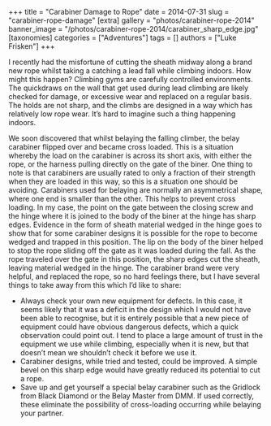 +++
title = "Carabiner Damage to Rope"
date = 2014-07-31
slug = "carabiner-rope-damage"
[extra]
gallery = "photos/carabiner-rope-2014"
banner_image = "/photos/carabiner-rope-2014/carabiner_sharp_edge.jpg"
[taxonomies]
categories = ["Adventures"]
tags = []
authors = ["Luke Frisken"]
+++

I recently had the misfortune of cutting the sheath midway along a brand
new rope whilst taking a catching a lead fall while climbing indoors.
How might this happen? Climbing gyms are carefully controlled
environments. The quickdraws on the wall that get used during lead
climbing are likely checked for damage, or excessive wear and replaced
on a regular basis. The holds are not sharp, and the climbs are designed
in a way which has relatively low rope wear. It’s hard to imagine such a
thing happening indoors.

We soon discovered that whilst belaying the falling climber, the belay
carabiner flipped over and became cross loaded. This is a situation
whereby the load on the carabiner is across its short axis, with either
the rope, or the harness pulling directly on the gate of the biner. One
thing to note is that carabiners are usually rated to only a fraction of
their strength when they are loaded in this way, so this is a situation
one should be avoiding. Carabiners used for belaying are normally an
asymmetrical shape, where one end is smaller than the other. This helps
to prevent cross loading. In my case, the point on the gate between the
closing screw and the hinge where it is joined to the body of the biner
at the hinge has sharp edges. Evidence in the form of sheath material
wedged in the hinge goes to show that for some carabiner designs it is
possible for the rope to become wedged and trapped in this position. The
lip on the body of the biner helped to stop the rope sliding off the
gate as it was loaded during the fall. As the rope traveled over the
gate in this position, the sharp edges cut the sheath, leaving material
wedged in the hinge. The carabiner brand were very helpful, and replaced
the rope, so no hard feelings there, but I have several things to take
away from this which I’d like to share:

  - Always check your own new equipment for defects. In this case, it
    seems likely that it was a deficit in the design which I would not
    have been able to recognise, but it is entirely possible that a new
    piece of equipment could have obvious dangerous defects, which a
    quick observation could point out. I tend to place a large amount of
    trust in the equipment we use while climbing, especially when it is
    new, but that doesn’t mean we shouldn’t check it before we use it.
  - Carabiner designs, while tried and tested, could be improved. A
    simple bevel on this sharp edge would have greatly reduced its
    potential to cut a rope.
  - Save up and get yourself a special belay carabiner such as the
    Gridlock from Black Diamond or the Belay Master from DMM. If used
    correctly, these eliminate the possibility of cross-loading
    occurring while belaying your partner.
